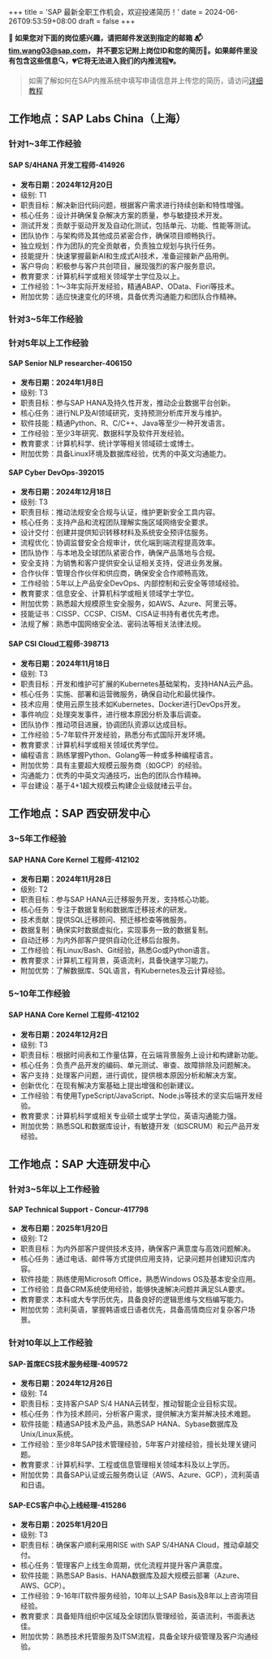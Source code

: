 +++
title = 'SAP 最新全职工作机会，欢迎投递简历！'
date = 2024-06-26T09:53:59+08:00
draft = false
+++

**📢 如果您对下面的岗位感兴趣，请把邮件发送到指定的邮箱
📬[tim.wang03@sap.com](mailto:tim.wang03@sap.com)，
并不要忘记附上岗位ID和您的简历📄。如果邮件里没有包含这些信息🔍，💔它将无法进入我们的内推流程💔。**
> 如需了解如何在SAP内推系统中填写申请信息并上传您的简历，请访问[详细教程](/sap/how-to-apply)

<!-- ## 工作地点：北京研发中心

### 针对1~3年工作经验

#### SAP Associate Digital Customer Engagement Manager SAP BASIS & HANA-398908

- **发布日期：2024年10月21日**
- 级别: T2
- 职责目标：负责SAP云客户端到端客户参与和合同服务交付，重点关注SAP S/4HANA私有云版交付物。
- 核心任务：从合同签订到客户上线、持续服务交付、版本发布、维护项目启动及变更管理。
- 软件技能：具备SAP Basis活动、SAP版本升级和云客户基础设施更新的实践经验。
- 工作经验：1-3年SAP技术咨询工作经验，1-2年客户面向角色经验，具备韩语或日语能力者优先。
- 教育要求：不明确，但需具备出色的客户沟通、网络建设、关系构建、结果导向、自我组织和决策能力。
- 附加优势：精通IT服务管理、SAP S/4 HANA、Azure/AWS/GCP和SAP应用，了解ECSS运营基础设施、流程和自动化工具。 -->

## 工作地点：SAP Labs China（上海）

### 针对1~3年工作经验

#### SAP S/4HANA 开发工程师-414926

* **发布日期：2024年12月20日**
* 级别: T1
* 职责目标：解决新旧代码问题，根据客户需求进行持续创新和特性增强。
* 核心任务：设计并确保复杂解决方案的质量，参与敏捷技术开发。
* 测试开发：贡献于驱动开发及自动化测试，包括单元、功能、性能等测试。
* 团队协作：与架构师及其他成员紧密合作，确保项目顺畅执行。
* 独立规划：作为团队的完全贡献者，负责独立规划与执行任务。
* 技能提升：快速掌握最新AI和生成式AI技术，准备迎接新产品用例。
* 客户导向：积极参与客户共创项目，展现强烈的客户服务意识。
* 教育要求：计算机科学或相关领域学士学位及以上。
* 工作经验：1～3年实际开发经验，精通ABAP、OData、Fiori等技术。
* 附加优势：适应快速变化的环境，具备优秀沟通能力和团队合作精神。

### 针对3~5年工作经验

### 针对5年以上工作经验

#### SAP Senior NLP researcher-406150

* **发布日期：2024年1月8日**
* 级别: T3
* 职责目标：参与SAP HANA及持久性开发，推动企业数据平台创新。
* 核心任务：进行NLP及AI领域研究，支持预测分析库开发与维护。
* 软件技能：精通Python、R、C/C++、Java等至少一种开发语言。
* 工作经验：至少3年研究、数据科学及软件开发经验。
* 教育要求：计算机科学、统计学等相关领域硕士或博士。
* 附加优势：具备Linux环境及数据库经验，优秀的中英文沟通能力。

#### SAP Cyber DevOps-392015

* **发布日期：2024年12月18日**
* 级别: T3
* 职责目标：推动法规安全合规与认证，维护更新安全工具内容。
* 核心任务：支持产品和流程团队理解实施区域网络安全要求。
* 设计交付：创建并提供知识转移材料及系统安全预评估服务。
* 流程优化：协调监督安全合规审计，优化端到端流程提高效率。
* 团队协作：与本地及全球团队紧密合作，确保产品落地与合规。
* 安全支持：为销售和客户提供安全认证相关支持，促进业务发展。
* 合作伙伴：管理合作伙伴和供应商，确保安全合作顺畅高效。
* 工作经验：5年以上产品安全DevOps、内部控制和云安全等领域经验。
* 教育要求：信息安全、计算机科学或相关领域学士学位。
* 附加优势：熟悉超大规模原生安全服务，如AWS、Azure、阿里云等。
* 技能证书：CISSP、CCSP、CISM、CISA证书持有者优先考虑。
* 法规了解：熟悉中国网络安全法、密码法等相关法律法规。

#### SAP CSI Cloud工程师-398713

* **发布日期：2024年11月18日**
* 级别: T3
* 职责目标：开发和维护可扩展的Kubernetes基础架构，支持HANA云产品。
* 核心任务：实施、部署和运营微服务，确保自动化和最优操作。
* 技术应用：使用云原生技术如Kubernetes、Docker进行DevOps开发。
* 事件响应：处理突发事件，进行根本原因分析及事后调查。
* 团队协作：推动项目进展，协调团队资源以达成目标。
* 工作经验：5-7年软件开发经验，熟悉分布式国际开发环境。
* 教育要求：计算机科学或相关领域优秀学位。
* 编程语言：熟练掌握Python、Golang等一种或多种编程语言。
* 附加优势：具有主要超大规模云服务商（如GCP）的经验。
* 沟通能力：优秀的中英文沟通技巧，出色的团队合作精神。
* 平台建设：基于4+1超大规模云构建企业级就绪云平台。

## 工作地点：SAP 西安研发中心

### 3~5年工作经验

#### SAP HANA Core Kernel 工程师-412102

* **发布日期：2024年11月28日**
* 级别: T2
* 职责目标：参与SAP HANA云迁移服务开发，支持核心功能。
* 核心任务：专注于数据复制和数据库迁移技术的研发。
* 技术贡献：提供SQL迁移顾问、预迁移检查等微服务。
* 数据复制：确保实时数据虚拟化，实现事务一致的数据复制。
* 自动迁移：为内外部客户提供自动化迁移后台服务。
* 工作经验：有Linux/Bash、Git经验，熟悉Go或Python语言。
* 教育要求：计算机工程背景，英语流利，具备快速学习能力。
* 附加优势：了解数据库、SQL语言，有Kubernetes及云计算经验。

### 5~10年工作经验

#### SAP HANA Core Kernel 工程师-412102

* **发布日期：2024年12月2日**
* 级别: T3
* 职责目标：根据时间表和工作量估算，在云端背景服务上设计和构建新功能。
* 核心任务：负责产品开发的编码、单元测试、审查、故障排除及问题解决。
* 客户支持：处理客户问题，进行调优，提供根本原因分析和解决方案。
* 创新优化：在现有解决方案基础上提出增强和创新建议。
* 工作经验：有使用TypeScript/JavaScript、Node.js等技术的坚实后端开发经验。
* 教育要求：计算机科学或相关专业硕士或学士学位，英语沟通能力强。
* 附加优势：熟悉SQL和数据库设计，有敏捷开发（如SCRUM）和云产品开发经验。
  
## 工作地点：SAP 大连研发中心

### 针对3~5年以上工作经验

#### SAP Technical Support - Concur-417798

* **发布日期：2025年1月20日**
* 级别: T2
* 职责目标：为内外部客户提供技术支持，确保客户满意度与高效问题解决。  
* 核心任务：通过电话、邮件等方式提供应用支持，记录问题并创建知识库内容。  
* 软件技能：熟练使用Microsoft Office，熟悉Windows OS及基本安全应用。  
* 工作经验：具备CRM系统使用经验，能够快速解决问题并满足SLA要求。  
* 教育要求：本科或大专学历优先，具备良好的逻辑思维与文档编写能力。  
* 附加优势：流利英语，掌握韩语或日语者优先，具备高情商应对复杂客户场景。

### 针对10年以上工作经验

#### SAP-首席ECS技术服务经理-409572

* **发布日期：2024年12月26日**
* 级别: T4
* 职责目标：支持客户SAP S/4 HANA云转型，推动智能企业目标实现。  
* 核心任务：作为技术顾问，分析客户需求，提供解决方案并解决技术难题。  
* 软件技能：精通SAP技术及产品，熟悉SAP HANA、Sybase数据库及Unix/Linux系统。  
* 工作经验：至少8年SAP技术管理经验，5年客户对接经验，擅长处理关键问题。  
* 教育要求：计算机科学、工程或信息管理相关领域本科及以上学历。  
* 附加优势：具备SAP认证或云服务商认证（AWS、Azure、GCP），流利英语和日语。

#### SAP-ECS客户中心上线经理-415286

* **发布日期：2025年1月20日**
* 级别: T3
* 职责目标：确保客户顺利采用RISE with SAP S/4HANA Cloud，推动卓越交付。  
* 核心任务：管理客户上线生命周期，优化流程并提升客户满意度。  
* 软件技能：熟悉SAP Basis、HANA数据库及超大规模云部署（Azure、AWS、GCP）。  
* 工作经验：9-16年IT软件服务经验，10年以上SAP Basis及8年以上咨询项目经验。  
* 教育要求：具备矩阵组织中区域及全球团队管理经验，英语流利，书面表达佳。  
* 附加优势：熟悉技术托管服务及ITSM流程，具备全球升级管理及客户沟通经验。